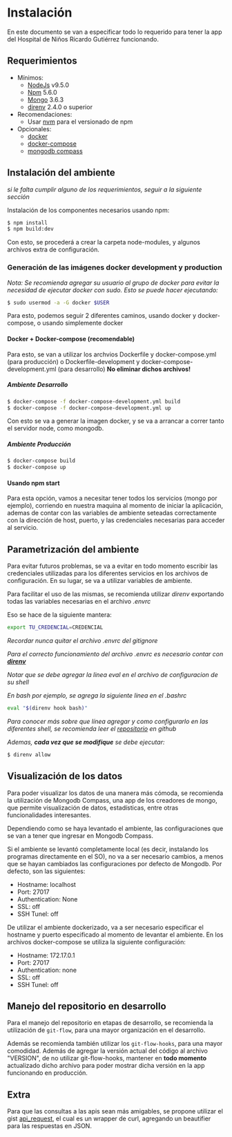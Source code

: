 # Instalación

En este documento se van a especificar todo lo requerido para tener la app del Hospital de Niños Ricardo Gutiérrez funcionando.

## Requerimientos
- Mínimos:
    - [NodeJs](https://nodejs.org/en/) v9.5.0
    - [Npm](https://www.npmjs.com/) 5.6.0
    - [Mongo](https://www.mongodb.com) 3.6.3
    - [direnv](https://github.com/direnv/direnv) 2.4.0 o superior
- Recomendaciones:
    - Usar [nvm](https://github.com/creationix/nvm) para el versionado de npm
- Opcionales:
    - [docker](https://www.docker.com/)
    - [docker-compose](https://docs.docker.com/compose/)
    - [mongodb compass](https://www.mongodb.com/products/compass)

## Instalación del ambiente
_si le falta cumplir alguno de los requerimientos, seguir a la siguiente sección_

Instalación de los componentes necesarios usando npm:
```bash
$ npm install
$ npm build:dev
```

Con esto, se procederá a crear la carpeta node-modules, y algunos archivos extra
de configuración.

### Generación de las imágenes docker development y production

_Nota: Se recomienda agregar su usuario al grupo de docker para evitar la necesidad de ejecutar docker con sudo. Esto se puede hacer ejecutando:_

```bash
$ sudo usermod -a -G docker $USER
```


Para esto, podemos seguir 2 diferentes caminos, usando docker y docker-compose, o usando
simplemente docker

#### Docker + Docker-compose (recomendable)

Para esto, se van a utilizar los archvios Dockerfile y docker-compose.yml (para
producción) o Dockerfile-development y docker-compose-development.yml (para
desarrollo) **No eliminar dichos archivos!**

##### Ambiente Desarrollo

```bash
$ docker-compose -f docker-compose-development.yml build
$ docker-compose -f docker-compose-development.yml up
```

Con esto se va a generar la imagen docker, y se va a arrancar a correr tanto el
servidor node, como mongodb.

##### Ambiente Producción

```bash
$ docker-compose build
$ docker-compose up
```

#### Usando npm start

Para esta opción, vamos a necesitar tener todos los servicios (mongo por
ejemplo), corriendo en nuestra maquina al momento de iniciar la aplicación,
ademas de contar con las variables de ambiente seteadas correctamente con la
dirección de host, puerto, y las credenciales necesarias para acceder al
servicio.

## Parametrización del ambiente

Para evitar futuros problemas, se va a evitar en todo momento escribir las
credenciales utilizadas para los diferentes servicios en los archivos de
configuración. En su lugar, se va a utilizar variables de ambiente.

Para facilitar el uso de las mismas, se recomienda utilizar _direnv_ exportando
todas las variables necesarias en el archivo _.envrc_

Eso se hace de la siguiente mantera:

```bash
export TU_CREDENCIAL=CREDENCIAL
```

_Recordar nunca quitar el archivo .envrc del gitignore_

_Para el correcto funcionamiento del archivo .envrc es necesario contar con [**direnv**](https://github.com/direnv/direnv)_

_Notar que se debe agregar la linea eval en el archivo de configuracion de su shell_

_En bash por ejemplo, se agrega la siguiente linea en el .bashrc_

```bash
eval "$(direnv hook bash)"
```

_Para conocer más sobre que línea agregar y como configurarlo en las diferentes_
_shell, se recomienda leer el [repositorio](https://github.com/direnv/direnv) en github_

_Ademas, **cada vez que se modifique** se debe ejecutar:_

```bash
$ direnv allow
```

## Visualización de los datos

Para poder visualizar los datos de una manera más cómoda, se recomienda la
utilización de Mongodb Compass, una app de los creadores de mongo, que permite
visualización de datos, estadísticas, entre otras funcionalidades interesantes.

Dependiendo como se haya levantado el ambiente, las configuraciones que se van a
tener que ingresar en Mongodb Compass.

Si el ambiente se levantó completamente local (es decir, instalando los
programas directamente en el SO), no va a ser necesario cambios, a menos que se
hayan cambiados las configuraciones por defecto de Mongodb.
Por defecto, son las siguientes:

- Hostname: localhost
- Port: 27017
- Authentication: None
- SSL: off
- SSH Tunel: off

De utilizar el ambiente dockerizado, va a ser necesario especificar el hostname
y puerto especificado al momento de levantar el ambiente.
En los archivos docker-compose se utiliza la siguiente configuración:

- Hostname: 172.17.0.1
- Port: 27017
- Authentication: none
- SSL: off
- SSH Tunel: off

## Manejo del repositorio en desarrollo

Para el manejo del repositorio en etapas de desarrollo, se recomienda la
utilización de `git-flow`, para una mayor organización en el desarrollo.

Además se recomienda también utilizar los `git-flow-hooks`, para una mayor
comodidad. Además de agregar la versión actual del código al archivo "VERSION",
de no utilizar git-flow-hooks, mantener en **todo momento** actualizado dicho
archivo para poder mostrar dicha versión en la app funcionando en producción.

## Extra

Para que las consultas a las apis sean más amigables, se propone utilizar el
gist
[api\_request](https://gist.github.com/lucasdc6/741972836ddff247551e5e8b52277541),
el cual es un wrapper de curl, agregando un beautifier para las respuestas en
JSON.
